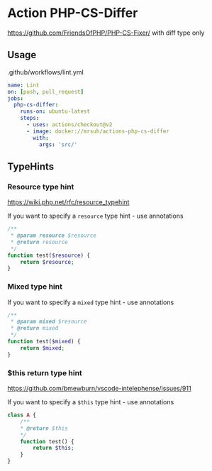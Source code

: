 # Action PHP-CS-Differ

https://github.com/FriendsOfPHP/PHP-CS-Fixer/ with diff type only

## Usage
.github/workflows/lint.yml
```yaml
name: Lint
on: [push, pull_request]
jobs:
  php-cs-differ:
    runs-on: ubuntu-latest
    steps:
      - uses: actions/checkout@v2
      - image: docker://mrsuh/actions-php-cs-differ
        with:
          args: 'src/'
```

## TypeHints

### Resource type hint
https://wiki.php.net/rfc/resource_typehint

If you want to specify a `resource` type hint - use annotations
```php
/**
 * @param resource $resource
 * @return resource
 */
function test($resource) {
    return $resource;
}
```

### Mixed type hint

If you want to specify a `mixed` type hint - use annotations
```php
/**
 * @param mixed $resource
 * @return mixed
 */
function test($mixed) {
    return $mixed;
}
```

### $this return type hint
https://github.com/bmewburn/vscode-intelephense/issues/911

If you want to specify a `$this` type hint - use annotations
```php
class A {
    /**
    * @return $this
    */
    function test() {
        return $this;
    }
}
```